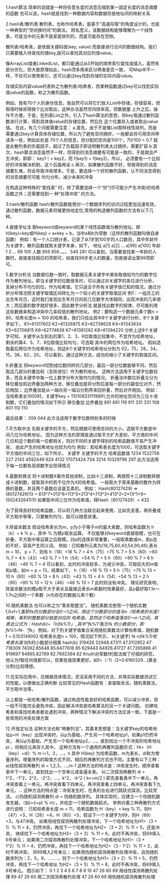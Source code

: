 1.hash算法
  简单的说就是一种将任意长度的消息压缩到某一固定长度的消息摘要的函数
  也可以说，hash就是找到一种数据内容和数据存放地址间的映射关系

2.hash表/散列表
  散列表，也称作哈希表，是基于“高速存取”的角度设计的，也是一种典型的“空间换时间”的做法。
  顾名思义，该数据结构能够理解为一个线性表，可是当中的元素不是紧密排列的，而是可能存在空隙。

  散列表/哈希表，是依据关键码值(key, value) 而直接进行访问的数据结构。我们只需要输入待查找的值key,就可以查找其对应的值value。

  像ArrayList或者LinkedList，都只能通过从0开始的顺序索引查找或插入，虽然有部分优化，但大致原理如此，hash顶多用来区分两者是否一致，
  可Map中不一样，不仅可以使用索引，还可以通过key找到存储的实际内容value。

  存储实际内容value的表称之为散列表/哈希表，而某种函数通过key可以找到实际值value的函数，称之为散列函数。

  例如，我有70个人的身份信息，我自然可以将它们放入List中存储，存很容易，但取得时候却得挨个比对取出，这种办法虽然空间效率高，但数据量
  上升之后，操作不方便。于是，在列表List之外，引入了hash算法的思想，将key值通过散列函数进行计算，得到具体值value的存储位置，然后在
  这个位置存入或者取出value值。
  在此，有几个问题需要注意：
  a.首先，由于不是像List那样线性排列，而是需要通过key计算具体存储位置，所以为了避免空间拥挤，一般都会将可用空间申请多一些，例如此处是
    70个人的信息，但分配的空间是100个，70/100 = 0.7 就是此散列表的负载因子，超过了负载因子即说明散列表太过拥挤，需要扩容
  b.其次，hash算法消息虽然不一样，但得到的消息摘要有可能是一致的，于是就会产生冲突，即即： key1！= key2，而  f(key1) = f(key2)，所以，
    必须要有一个比较好的冲突解决机制，这个后面再谈
  c.再次，如果散列函数不好，导致得到的消息摘要扎堆，将会导致冲突增多。于是，要选择一个好的散列函数，让不同消息得到的消息摘要尽可能
    均匀分布，减少未来的冲突

  在构造这种特殊的“查找表” 时，除了需要选择一个“好”(尽可能少产生冲突)的哈希函数之外；还需要找到一 种“处理冲突” 的方法。

3.hash/散列函数
  hash/散列函数能使对一个数据序列的访问过程更加迅速有效，通过散列函数，数据元素将被更快地定位,常用的构造散列函数的方法有以下几种。


4.直接寻址法
  取keyword或keyword的某个线性函数值为散列地址。即H(key)=key或H(key) = a•key + b，当中a和b为常数（这样的散列函数叫做自身函数）
  例如：有一个人口统计表，记录了从1岁到100岁的人口数目，其中年龄作为关键字，散列函数就取关键字本身，如下，
	地址	a[1]	a[2]	...	a[99]	a[100]
	年龄	1	2	...	99	100
	人数	956	856	。。。	546	281
  可以看到，当需要查找某一年龄的人数时，直接查找相应的项即可，如查找99岁老人的数量，则直接读出第99项即可。


5.数字分析法
  当数据位数一致时，取数据元素关键字中某些取值较均匀的数字位作为散列地址。即当关键字的位数很多时，可以通过对关键字的各位进行分析，
  丢掉分布不均匀的位，作为哈希值。它只适合于所有关键字值已知的情况。通过分析分布情况把关键字取值区间转化为一个较小的关键字取值区间
  例1：一组员工的出生年月日，这时我们发现出生年月日的前几位数字大体相同，出现冲突的几率很大；而后面的数字就好很多，因此数字分析法
      就是找出数字的规律，尽可能利用这些数据来构造冲突中几率较低的散列地址。
  例2：要构造一个数据元素个数n = 80，哈希长度m = 100 的哈希表，我们只给出其中8个关键字进行分析，8个关键字如下，
      K1=61317602    K2=61326875    K3=62739628     K4=61343634    K5=62706815    K6=62774638    K7=61381262    K8=61394220
      分析上述8个关键字可知，关键字从左到右的第1、2、3、6位取值比较集中，不宜作为哈希地址，剩余的第4、5、7、8位取值比较均匀，可选取
      其中的两位作为哈希地址。
      假如选取最后两位作为哈希地址，则这8个关键字的哈希地址分别为 02，75，28，34，15，38，62，20。
  可以看到，通过这种方法，成功的缩小了关键字的取值区间。


6.折叠法
  将keyword切割成位数同样的几部分，最后一部分位数能够不同，然后取这几部分的叠加和（去除进位）作为散列地址。
  这种方法适用于关键字位数较多，而且关键字中每一位上数字分布大致均匀的情况。
  折叠法中数位折叠又分为移位叠加和边界叠加两种方法，移位叠加是将分割后是每一部分的最低位对齐，然后相加；
  边界叠加是从一端向另一端沿分割界来回折叠，然后对齐相加。
  例如：当哈希表长1000时，关键字key = 110108331119891,允许的地址空间为三位十进制数，它们叠加的情况如下所示
		移位叠加			边界叠加
		891				891
   		119				911
		331				331
		108				801
		110				110

   最后结果：	559				044
  此方法适用于数字位数特别多的时候


7.平方取中法
  先取关键字的平方，然后根据可使用空间的大小，选取平方数是中间几位为哈希地址。
  因为这种方法的原理是通过取平方扩大差别，平方值的中间几位和这个数的每一位都相关，则对不同的关键字得到的哈希函数值不易产生冲突，
  由此产生的哈希地址也较为均匀
  例如：若哈希表长度为1000，可选取关键字平方值的中间三位，如下所示，
	关键字		关键字的平方		哈希函数值
 	1234		1522756			227
	2143		4592449			924
	4132		17073424		734
	3214		10329796		297
  此方法适用于每一位都有高频数字出现得情况


8.基数转换法
  将十进制数X看作其他进制，比如十三进制，再按照十三进制数转换成十进制数，提取其中的若干位作为X的哈希值。
  一般取大于原来基数的数作为转换的基数，并且两个基数应该是互素的。
  例如：
  Hash(80127429) => (80127429)13 = 8*13^7+0*13^6+1*13^5+2*13^4+7*13^3+4*13^2+2*13^1+9=(502432641)10
  如果取中间三位作为哈希值，得Hash（80127429）= 432

  为了获得良好的哈希函数，可以将几种方法联合起来使用，比如先变基，再折叠或平方取中等等，只要散列均匀，就可以随意拼凑。
  

9.除留余数法
  假设哈希表长为m，p为小于等于m的最大素数，则哈希函数为 h（k）= k  %  p ，其中 % 为模p取余运算。
  不仅能够对keyword直接取模，也可在折叠、平方取中等运算之后取模。对p的选择非常重要，一般取素数或m，若p选的不好，容易产生同义词。
  例如：已知散列元素为(18,75,60,43,54,90,46),表长 m = 10， p = 7，则有
	h（18）=18  %  7  =  4
 	h（75）=75  %  7  =  5
	h（60）=60  %  7  =  4
	h（43）=43  %  7  =  1
	h（54）=54  %  7  =  5
	h（90）=90  %  7  =  6
	h（46）=46  %  7  =  4
  可以看到，此时的冲突较多，为减少冲突，可取较大的m值和p值，如m = p = 13，结果如下，
	h（18）=18  %  13  =  5
 	h（75）=75  %  13  =  10
	h（60）=60  %  13  =  8
	h（43）=43  %  13  =  4
	h（54）=54  %  13  =  2
	h（90）=90  %  13  =  12
	h（46）=46  %  13  =  7
  此时则没有冲突。
  理论研究表明，除留余数法的模p取不大于表长且最接近表长m素数时效果最好，且p最好取1.1n～1.7n之间的一个素数（n为存在的数据元素个数）


10.随机乘数法
  也可以称之为“乘余取整法”。
  随机乘数法使用一个随机实数f,0≤f<1,乘积f*k的分数部分在0～1之间，用这个分数部分的值与n（哈希表的长度）相乘，乘积的整数部分就是对应的
  哈希值，显然这个哈希值落在0～n-1之间。其表达公式为：Hash(k)=「n*(f*k%1)」 ,其中“f*k%1”表示f*k 的小数部分，即f*k%1=f*k-「f*k」
  例如，对下列关键字值集合采用随机乘数法计算哈希值，随机数 f = 0.103149002 哈希表长度n = 100，情况如下所示，
	k(关键字)	f*k		n*(f*k%1)哈希表长度与f*k的小数部分相乘	hash(k)
 	319426		32948.47311	47.3112852				47
	718309		74092.85648	85.6477618				85
	629443		64926.41727	41.7265886				41
	919697		94865.82769	82.7692394				82
  Knuth对常数f的取法做了仔细的研究，他认为f取任何值都可以，但某些值效果更好。如f=（-1）/2=0.6180329...(黄金分割)比较理想。


11.在实际应用中，应根据具体情况，灵活采用不同的方法，并用实际数据测试它的性能，以便做出正确判断
  比较常见的Hash函数有：直接取余法，随机乘数法，平方取中法等。

  以上都是一些哈希/散列函数，通过构造性能良好的哈希函数，可以减少冲突，但一般不可能完全避免冲突，因此解决冲突是哈希算法的另一个关键问题。
  创建哈希表和查找哈希表都会遇到冲突，两种情况下解决冲突的方法应该一致。下面是一些常用的冲突处理方案



12.开放定址法
  这种方法也称“再散列法”，其基本思想是：当关键字key的哈希地址p=H（key）出现冲突时，以p为基础，产生另一个哈希地址p1，如果p1仍然冲突，
  再以p为基础，产生另一个哈希地址p2，…，直到找出一个不冲突的哈希地址pi ，将相应元素存入其中。
  这种方法有一个通用的再散列函数形式：Hi=（H（key）+di）% m   i=1，2，…，n
  其中 H(key) 为哈希函数，m为表长，di称为增量序列。增量序列的取值方式不同，相应的再散列方式也不同。主要有以下三种：
  a)线性探测再散列
    di = 1,2,3，...,m-1
    这种方法的特点是：冲突发生时，顺序查看表中下一单元，直到找出一个空单元或查遍全表。
  b)二次探测再散列
    di = 1^2，-1^2，2^2，-2^2，…，k^2，-k^2    ( k<=m/2 )
    即先查看表中下一单元，再冲突查看上一单元，再冲突查看下四单元，再冲突查看上四单元，再冲突查看下九单元，...
    这种方法的特点是：冲突发生时，在表的左右进行跳跃式探测，比较灵活。
  c)伪随机探测再散列
    di = 伪随机数序列。
    具体实现时，应建立一个伪随机数发生器，（如i=(i+p) % m），并给定一个随机数做起点。
  举例对着三种再散列方式进行说明：
  已知哈希表长度 m = 11，哈希函数为 H（key）= key  %  11，则H（47）=3，H（26）=4，H（60）=5，假设下一个关键字为69，则H（69）=3，与47冲突。
  如果用线性探测再散列处理冲突，下一个哈希地址为H1=（3 + 1）% 11 = 4，仍然冲突，再找下一个哈希地址为H2=（3 + 2）% 11 = 5，还是冲突，
    继续找下一个哈希地址为H3=（3 + 3）% 11 = 6，此时不再冲突，将69填入6号单元；
  如果用二次探测再散列处理冲突，下一个哈希地址为H1=（3 + 1^2）% 11 = 4，仍然冲突，再找下一个哈希地址为H2=（3 - 1^2）% 11 = 2，此时不再冲突，
    将69填入2号单元；
  如果用伪随机探测再散列处理冲突，且伪随机数序列为：2，5，9，……..，则下一个哈希地址为H1=（3 + 2）% 11 = 5，仍然冲突，再找下一个哈希地址
    为H2=（3 + 5）% 11 = 8，此时不再冲突，将69填入8号单元。
  图示如下：
	0   1   2   3   4   5   6   7   8   9   10
    		    47  26  60	69			用线性探测再散列处理
 		69  47  26  60				用二次探测再散列处理
		    47  26  60	        69		用伪随机探测再散列处理
